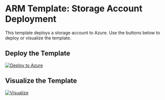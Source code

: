 # ARM Template: Storage Account Deployment

This template deploys a storage account to Azure. Use the buttons below to deploy or visualize the template.

## Deploy the Template

[![Deploy to Azure](https://aka.ms/deploytoazurebutton)](https://portal.azure.com/#create/Microsoft.Template/uri/https://raw.githubusercontent.com/kapanadze1975/Lab_1_Using_ARM_Template_with_Visual_Studio/refs/heads/main/1.1_ARM_Storage_Template/01-storage.json)

## Visualize the Template

[![Visualize](https://aka.ms/armvisualizebutton)](https://portal.azure.com/#view/Microsoft_Azure_TemplateViewer/VisualizeTemplate/uri/https://raw.githubusercontent.com/kapanadze1975/Lab_1_Using_ARM_Template_with_Visual_Studio/refs/heads/main/1.1_ARM_Storage_Template/01-storage.json)





